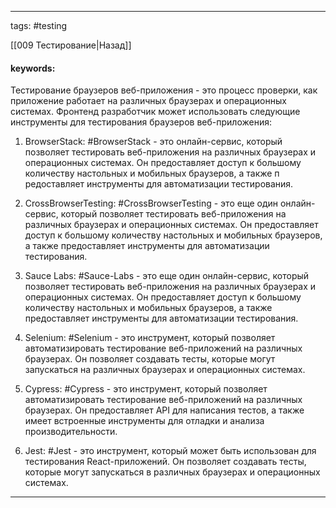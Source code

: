 ____

tags: #testing 

[[009 Тестирование|Назад]]

#### keywords:

Тестирование браузеров веб-приложения - это процесс проверки, как приложение работает на различных браузерах и операционных системах. Фронтенд разработчик может использовать следующие инструменты для тестирования браузеров веб-приложения:

1. BrowserStack: #BrowserStack - это онлайн-сервис, который позволяет тестировать веб-приложения на различных браузерах и операционных системах. Он предоставляет доступ к большому количеству настольных и мобильных браузеров, а также п редоставляет инструменты для автоматизации тестирования.
    
2. CrossBrowserTesting: #CrossBrowserTesting - это еще один онлайн-сервис, который позволяет тестировать веб-приложения на различных браузерах и операционных системах. Он предоставляет доступ к большому количеству настольных и мобильных браузеров, а также предоставляет инструменты для автоматизации тестирования.
    
3. Sauce Labs: #Sauce-Labs - это еще один онлайн-сервис, который позволяет тестировать веб-приложения на различных браузерах и операционных системах. Он предоставляет доступ к большому количеству настольных и мобильных браузеров, а также предоставляет инструменты для автоматизации тестирования.
    
4. Selenium: #Selenium - это инструмент, который позволяет автоматизировать тестирование веб-приложений на различных браузерах. Он позволяет создавать тесты, которые могут запускаться на различных браузерах и операционных системах.
    
5. Cypress: #Cypress - это инструмент, который позволяет автоматизировать тестирование веб-приложений на различных браузерах. Он предоставляет API для написания тестов, а также имеет встроенные инструменты для отладки и анализа производительности.
    
6. Jest: #Jest - это инструмент, который может быть использован для тестирования React-приложений. Он позволяет создавать тесты, которые могут запускаться в различных браузерах и операционных системах.

_____

